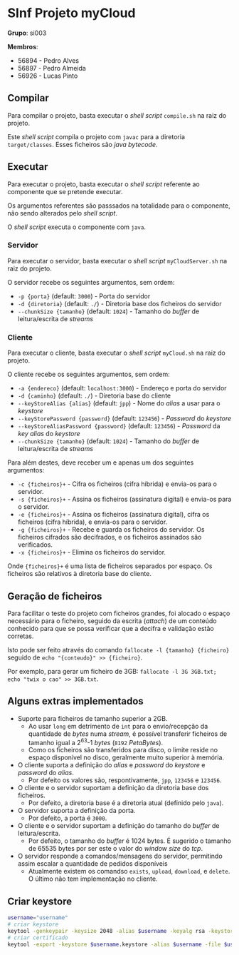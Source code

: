 # SInf Projeto myCloud

**Grupo**: si003

**Membros**:
- 56894 - Pedro Alves
- 56897 - Pedro Almeida
- 56926 - Lucas Pinto

## Compilar
Para compilar o projeto, basta executar o _shell script_ `compile.sh` na raiz do projeto.

Este _shell script_ compila o projeto com `javac` para a diretoria `target/classes`. Esses ficheiros são _java bytecode_.

## Executar
Para executar o projeto, basta executar o _shell script_ referente ao componente que se pretende executar.

Os argumentos referentes são passsados na totalidade para o componente, não sendo alterados pelo _shell script_.

O _shell script_ executa o componente com `java`.

### Servidor
Para executar o servidor, basta executar o _shell script_ `myCloudServer.sh` na raiz do projeto.

O servidor recebe os seguintes argumentos, sem ordem:
- `-p {porta}` (default: `3000`) - Porta do servidor
- `-d {diretoria}` (default: `./`) - Diretoria base dos ficheiros do servidor
- `--chunkSize {tamanho}` (default: `1024`) - Tamanho do _buffer_ de leitura/escrita de *streams*

### Cliente
Para executar o cliente, basta executar o _shell script_ `myCloud.sh` na raiz do projeto.

O cliente recebe os seguintes argumentos, sem ordem:
- `-a {endereco}` (default: `localhost:3000`) - Endereço e porta do servidor
- `-d {caminho}` (default: `./`) - Diretoria base do cliente
- `--keyStoreAlias {alias}` (default: `jpp`) - Nome do *alias* a usar para o _keystore_
- `--keyStorePassword {password}` (default: `123456`) - *Password* do _keystore_
- `--keyStoreAliasPassword {password}` (default: `123456`) - *Password* da _key_ *alias* do _keystore_
- `--chunkSize {tamanho}` (default: `1024`) - Tamanho do _buffer_ de leitura/escrita de *streams*

Para além destes, deve receber um e apenas um dos seguintes argumentos:
- `-c {ficheiros}+` - Cifra os ficheiros (cifra híbrida) e envia-os para o servidor.
- `-s {ficheiros}+` - Assina os ficheiros (assinatura digital) e envia-os para o servidor.
- `-e {ficheiros}+` - Assina os ficheiros (assinatura digital), cifra os ficheiros (cifra híbrida), e envia-os para o servidor. 
- `-g {ficheiros}+` - Recebe e guarda os ficheiros do servidor. Os ficheiros cifrados são decifrados, e os ficheiros assinados são verificados.
- `-x {ficheiros}+` - Elimina os ficheiros do servidor.

Onde `{ficheiros}+` é uma lista de ficheiros separados por espaço. Os ficheiros são relativos à diretoria base do cliente.

## Geração de ficheiros
Para facilitar o teste do projeto com ficheiros grandes, foi alocado o espaço necessário para o ficheiro,
seguido da escrita (*attach*) de um conteúdo conhecido para que se possa verificar que a decifra e validação estão corretas. 

Isto pode ser feito através do comando `fallocate -l {tamanho} {ficheiro}` seguido de `echo "{conteudo}" >> {ficheiro}`.

Por exemplo, para gerar um ficheiro de 3GB: `fallocate -l 3G 3GB.txt; echo "twix o cao" >> 3GB.txt`.


## Alguns extras implementados
- Suporte para ficheiros de tamanho superior a 2GB.
  - Ao usar `long` em detrimento de `int` para o envio/recepção da quantidade de *bytes* numa *stream*, é possível transferir ficheiros de tamanho igual a 2<sup>63</sup>-1 *bytes* (`8192` *PetaBytes*).
  - Como os ficheiros são transferidos para disco, o limite reside no espaço disponível no disco, geralmente muito superior à memória.
- O cliente suporta a definição do *alias* e *password* do *keystore* e *password* do *alias*.
  - Por defeito os valores são, respontivamente, `jpp`, `123456` e `123456`.
- O cliente e o servidor suportam a definição da diretoria base dos ficheiros.
  - Por defeito, a diretoria base é a diretoria atual (definido pelo `java`).
- O servidor suporta a definição da porta.
  - Por defeito, a porta é `3000`.
- O cliente e o servidor suportam a definição do tamanho do _buffer_ de leitura/escrita.
  - Por defeito, o tamanho do _buffer_ é 1024 bytes. É sugerido o tamanho de 65535 bytes por ser este o valor do _window size_ do _tcp_.
- O servidor responde a comandos/mensagens do servidor, permitindo assim escalar a quantidade de pedidos disponíveis
  - Atualmente existem os comandso `exists`, `upload`, `download`, e `delete`. O último não tem implementação no cliente.
  
## Criar keystore

```bash
username="username"
# criar keystore
keytool -genkeypair -keysize 2048 -alias $username -keyalg rsa -keystore $username.keystore -storetype PKCS12
# criar certificado
keytool -export -keystore $username.keystore -alias $username -file $username.cer
```
